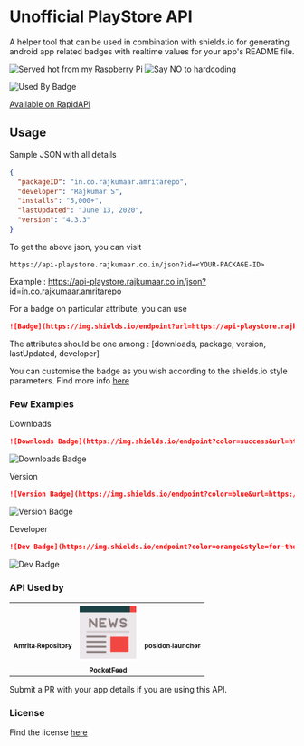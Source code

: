 # Unofficial PlayStore API

A helper tool that can be used in combination with shields.io for generating android app related badges with realtime values for your app's README file.

![Served hot from my Raspberry Pi](https://img.shields.io/static/v1?label=API%20is%20served%20hot%20from&message=my%20Raspberry%20Pi&color=blue)
![Say NO to hardcoding](https://img.shields.io/static/v1?label=Say%20NO%20to&message=HARD-CODING&color=red)

![Used By Badge](https://img.shields.io/endpoint?color=success&url=https://api-playstore.rajkumaar.co.in/used-by)

[Available on RapidAPI](https://rapidapi.com/rajkumaar23-RK1kHf2Zl/api/app-details-from-playstore/details)

## Usage

Sample JSON with all details 
```json
{
  "packageID": "in.co.rajkumaar.amritarepo",
  "developer": "Rajkumar S",
  "installs": "5,000+",
  "lastUpdated": "June 13, 2020",
  "version": "4.3.3"
}
```
To get the above json, you can visit 
```
https://api-playstore.rajkumaar.co.in/json?id=<YOUR-PACKAGE-ID>
```
Example : https://api-playstore.rajkumaar.co.in/json?id=in.co.rajkumaar.amritarepo

For a badge on particular attribute, you can use
```markdown
![Badge](https://img.shields.io/endpoint?url=https://api-playstore.rajkumaar.co.in/<ATTRIBUTE-NAME>?id=<PACKAGE-ID>)
```
The attributes should be one among : [downloads, package, version, lastUpdated, developer]

You can customise the badge as you wish according to the shields.io style parameters. Find more info [here](https://shields.io/)

### Few Examples

Downloads
```markdown
![Downloads Badge](https://img.shields.io/endpoint?color=success&url=https://api-playstore.rajkumaar.co.in/downloads?id=in.co.rajkumaar.amritarepo)
```
![Downloads Badge](https://img.shields.io/endpoint?color=success&url=https://api-playstore.rajkumaar.co.in/downloads?id=in.co.rajkumaar.amritarepo)

Version
```markdown
![Version Badge](https://img.shields.io/endpoint?color=blue&url=https://api-playstore.rajkumaar.co.in/version?id=in.co.rajkumaar.amritarepo)
```
![Version Badge](https://img.shields.io/endpoint?color=blue&url=https://api-playstore.rajkumaar.co.in/version?id=in.co.rajkumaar.amritarepo)

Developer
```markdown
![Dev Badge](https://img.shields.io/endpoint?color=orange&style=for-the-badge&url=https://api-playstore.rajkumaar.co.in/developer?id=in.co.rajkumaar.amritarepo)
```
![Dev Badge](https://img.shields.io/endpoint?color=orange&style=for-the-badge&url=https://api-playstore.rajkumaar.co.in/developer?id=in.co.rajkumaar.amritarepo)

### API Used by
<!-- prettier-ignore-start -->
<!-- markdownlint-disable -->
<table>
  <tr>
    <td align="center"><a href="https://github.com/rajkumaar23/amrita-repository"><img src="https://raw.githubusercontent.com/rajkumaar23/amrita-repository/master/app/src/main/res/drawable/logosq.png" width="100px;" alt=""/><br/><sub><b>Amrita Repository</b></sub></a></td>
    <td align="center"><a href="https://github.com/capturemathan/PocketFeed"><img src="https://raw.githubusercontent.com/capturemathan/PocketFeed/master/app/src/main/res/mipmap-xxxhdpi/ic_launcher_foreground.png" width="100px;" alt=""/><br/><sub><b>PocketFeed</b></sub></a></td>
    <td align="center"><a href="https://github.com/leoxshn/posidonLauncher"><img src="https://raw.githubusercontent.com/leoxshn/posidonLauncher/master/fastlane/metadata/android/en-US/images/icon.png" width="100px;" alt=""/><br/><sub><b>posidon launcher</b></sub></a></td>
  </tr>
</table>
<!-- markdownlint-enable -->
<!-- prettier-ignore-end -->

Submit a PR with your app details if you are using this API.

### License
Find the license [here](LICENSE)


